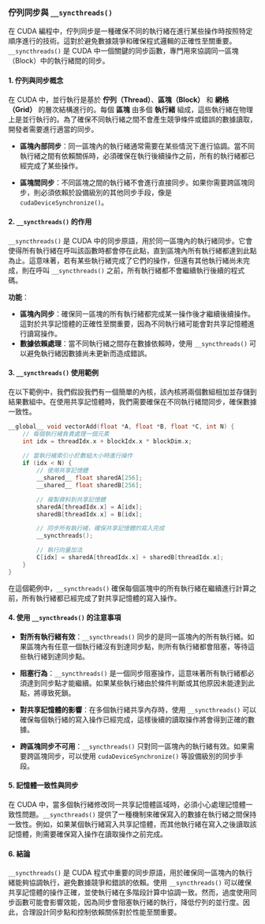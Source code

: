 ### 佇列同步與 `__syncthreads()`

在 CUDA 編程中，佇列同步是一種確保不同的執行緒在進行某些操作時按照特定順序進行的技術。這對於避免數據競爭和確保程式邏輯的正確性至關重要。`__syncthreads()` 是 CUDA 中一個關鍵的同步函數，專門用來協調同一區塊（Block）中的執行緒間的同步。

#### **1. 佇列與同步概念**

在 CUDA 中，並行執行是基於 **佇列（Thread）**、**區塊（Block）** 和 **網格（Grid）** 的層次結構進行的。每個 **區塊** 由多個 **執行緒** 組成，這些執行緒在物理上是並行執行的。為了確保不同執行緒之間不會產生競爭條件或錯誤的數據讀取，開發者需要進行適當的同步。

- **區塊內部同步**：同一區塊內的執行緒通常需要在某些情況下進行協調。當不同執行緒之間有依賴關係時，必須確保在執行後續操作之前，所有的執行緒都已經完成了某些操作。
  
- **區塊間同步**：不同區塊之間的執行緒不會進行直接同步。如果你需要跨區塊同步，則必須依賴於設備級別的其他同步手段，像是 `cudaDeviceSynchronize()`。

#### **2. `__syncthreads()` 的作用**

`__syncthreads()` 是 CUDA 中的同步原語，用於同一區塊內的執行緒同步。它會使得所有執行緒在呼叫該函數時都會停在此點，直到區塊內所有執行緒都達到此點為止。這意味著，若有某些執行緒完成了它們的操作，但還有其他執行緒尚未完成，則在呼叫 `__syncthreads()` 之前，所有執行緒都不會繼續執行後續的程式碼。

**功能**：
- **區塊內同步**：確保同一區塊的所有執行緒都完成某一操作後才繼續後續操作。這對於共享記憶體的正確性至關重要，因為不同執行緒可能會對共享記憶體進行讀寫操作。
- **數據依賴處理**：當不同執行緒之間存在數據依賴時，使用 `__syncthreads()` 可以避免執行緒因數據尚未更新而造成錯誤。

#### **3. `__syncthreads()` 使用範例**

在以下範例中，我們假設我們有一個簡單的內核，該內核將兩個數組相加並存儲到結果數組中。在使用共享記憶體時，我們需要確保在不同執行緒間同步，確保數據一致性。

```cpp
__global__ void vectorAdd(float *A, float *B, float *C, int N) {
    // 每個執行緒負責處理一個元素
    int idx = threadIdx.x + blockIdx.x * blockDim.x;
    
    // 當執行緒索引小於數組大小時進行操作
    if (idx < N) {
        // 使用共享記憶體
        __shared__ float sharedA[256];
        __shared__ float sharedB[256];

        // 複製資料到共享記憶體
        sharedA[threadIdx.x] = A[idx];
        sharedB[threadIdx.x] = B[idx];

        // 同步所有執行緒，確保共享記憶體的寫入完成
        __syncthreads();

        // 執行向量加法
        C[idx] = sharedA[threadIdx.x] + sharedB[threadIdx.x];
    }
}
```

在這個範例中，`__syncthreads()` 確保每個區塊中的所有執行緒在繼續進行計算之前，所有執行緒都已經完成了對共享記憶體的寫入操作。

#### **4. 使用 `__syncthreads()` 的注意事項**

- **對所有執行緒有效**：`__syncthreads()` 同步的是同一區塊內的所有執行緒。如果區塊內有任意一個執行緒沒有到達同步點，則所有執行緒都會阻塞，等待這些執行緒到達同步點。
  
- **阻塞行為**：`__syncthreads()` 是一個同步阻塞操作，這意味著所有執行緒都必須達到同步點才能繼續。如果某些執行緒由於條件判斷或其他原因未能達到此點，將導致死鎖。

- **對共享記憶體的影響**：在多個執行緒共享內存時，使用 `__syncthreads()` 可以確保每個執行緒的寫入操作已經完成，這樣後續的讀取操作將會得到正確的數據。

- **跨區塊同步不可用**：`__syncthreads()` 只對同一區塊內的執行緒有效。如果需要跨區塊同步，可以使用 `cudaDeviceSynchronize()` 等設備級別的同步手段。

#### **5. 記憶體一致性與同步**

在 CUDA 中，當多個執行緒修改同一共享記憶體區域時，必須小心處理記憶體一致性問題。`__syncthreads()` 提供了一種機制來確保寫入的數據在執行緒之間保持一致性。例如，如果某個執行緒寫入共享記憶體，而其他執行緒在寫入之後讀取該記憶體，則需要確保寫入操作在讀取操作之前完成。

#### **6. 結論**

`__syncthreads()` 是 CUDA 程式中重要的同步原語，用於確保同一區塊內的執行緒能夠協調執行，避免數據競爭和錯誤的依賴。使用 `__syncthreads()` 可以確保共享記憶體的操作正確，並使執行緒在多階段計算中協調一致。然而，過度使用同步函數可能會影響效能，因為同步會阻塞執行緒的執行，降低佇列的並行度。因此，合理設計同步點和控制依賴關係對於性能至關重要。
